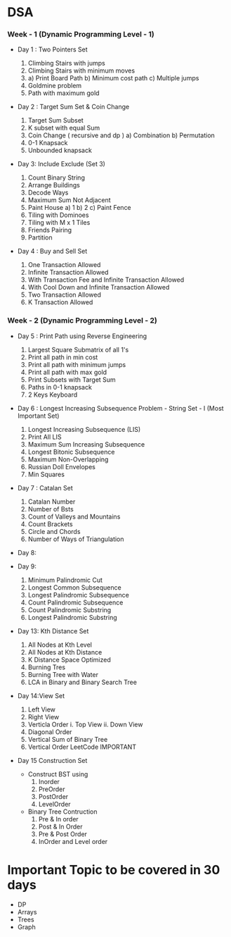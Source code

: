 # DSA

### Week - 1 (Dynamic Programming Level - 1)

- Day 1 : Two Pointers Set

  1. Climbing Stairs with jumps
  2. Climbing Stairs with minimum moves
  3. a) Print Board Path
     b) Minimum cost path
     c) Multiple jumps
  4. Goldmine problem
  5. Path with maximum gold

- Day 2 : Target Sum Set & Coin Change
  1. Target Sum Subset
  2. K subset with equal Sum
  3. Coin Change ( recursive and dp )
     a) Combination
     b) Permutation
  4. 0-1 Knapsack
  5. Unbounded knapsack
- Day 3: Include Exclude (Set 3)

  1. Count Binary String
  2. Arrange Buildings
  3. Decode Ways
  4. Maximum Sum Not Adjacent
  5. Paint House
     a) 1
     b) 2
     c) Paint Fence
  6. Tiling with Dominoes
  7. Tiling with M x 1 Tiles
  8. Friends Pairing
  9. Partition

- Day 4 : Buy and Sell Set
  1. One Transaction Allowed
  2. Infinite Transaction Allowed
  3. With Transaction Fee and Infinite Transaction Allowed
  4. With Cool Down and Infinite Transaction Allowed
  5. Two Transaction Allowed
  6. K Transaction Allowed

### Week - 2 (Dynamic Programming Level - 2)

- Day 5 : Print Path using Reverse Engineering

  1. Largest Square Submatrix of all 1's
  2. Print all path in min cost
  3. Print all path with minimum jumps
  4. Print all path with max gold
  5. Print Subsets with Target Sum
  6. Paths in 0-1 knapsack
  7. 2 Keys Keyboard

- Day 6 : Longest Increasing Subsequence Problem - String Set - I (Most Important Set)

  1. Longest Increasing Subsequence (LIS)
  2. Print All LIS
  3. Maximum Sum Increasing Subsequence
  4. Longest Bitonic Subsequence
  5. Maximum Non-Overlapping
  6. Russian Doll Envelopes
  7. Min Squares

- Day 7 : Catalan Set

  1. Catalan Number
  2. Number of Bsts
  3. Count of Valleys and Mountains
  4. Count Brackets
  5. Circle and Chords
  6. Number of Ways of Triangulation

- Day 8:

- Day 9:

  1. Minimum Palindromic Cut
  2. Longest Common Subsequence
  3. Longest Palindromic Subsequence
  4. Count Palindromic Subsequence
  5. Count Palindromic Substring
  6. Longest Palindromic Substring

- Day 13: Kth Distance Set

  1. All Nodes at Kth Level
  2. All Nodes at Kth Distance
  3. K Distance Space Optimized
  4. Burning Tres
  5. Burning Tree with Water
  6. LCA in Binary and Binary Search Tree

- Day 14:View Set

  1. Left View
  2. Right View
  3. Verticla Order
     i. Top View
     ii. Down View
  4. Diagonal Order
  5. Vertical Sum of Binary Tree
  6. Vertical Order LeetCode IMPORTANT

- Day 15 Construction Set
  - Construct BST using
    1. Inorder
    2. PreOrder
    3. PostOrder
    4. LevelOrder
  - Binary Tree Contruction
    1. Pre & In order
    2. Post & In Order
    3. Pre & Post Order
    4. InOrder and Level order

# Important Topic to be covered in 30 days

- DP
- Arrays
- Trees
- Graph

